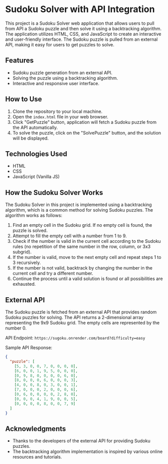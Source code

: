 # Sudoku Solver with API Integration

This project is a Sudoku Solver web application that allows users to pull from API a Sudoku puzzle and then solve it using a backtracking algorithm. The application utilizes HTML, CSS, and JavaScript to create an interactive and user-friendly interface. The Sudoku puzzle is pulled from an external API, making it easy for users to get puzzles to solve.

## Features

- Sudoku puzzle generation from an external API.
- Solving the puzzle using a backtracking algorithm.
- Interactive and responsive user interface.


## How to Use

1. Clone the repository to your local machine.
2. Open the `index.html` file in your web browser.
3. Click "GetPuzzle" button, application will fetch a Sudoku puzzle from the API automatically.
4. To solve the puzzle, click on the "SolvePuzzle" button, and the solution will be displayed.


## Technologies Used

- HTML
- CSS
- JavaScript (Vanilla JS)

## How the Sudoku Solver Works

The Sudoku Solver in this project is implemented using a backtracking algorithm, which is a common method for solving Sudoku puzzles. The algorithm works as follows:

1. Find an empty cell in the Sudoku grid. If no empty cell is found, the puzzle is solved.
2. Attempt to fill the empty cell with a number from 1 to 9.
3. Check if the number is valid in the current cell according to the Sudoku rules (no repetition of the same number in the row, column, or 3x3 subgrid).
4. If the number is valid, move to the next empty cell and repeat steps 1 to 3 recursively.
5. If the number is not valid, backtrack by changing the number in the current cell and try a different number.
6. Continue the process until a valid solution is found or all possibilities are exhausted.

## External API

The Sudoku puzzle is fetched from an external API that provides random Sudoku puzzles for solving. The API returns a 2-dimensional array representing the 9x9 Sudoku grid. The empty cells are represented by the number 0.

API Endpoint: `https://sugoku.onrender.com/board?difficulty=easy`

Sample API Response:

```json
{
  "puzzle": [
    [5, 3, 0, 0, 7, 0, 0, 0, 0],
    [6, 0, 0, 1, 9, 5, 0, 0, 0],
    [0, 9, 8, 0, 0, 0, 0, 6, 0],
    [8, 0, 0, 0, 6, 0, 0, 0, 3],
    [4, 0, 0, 8, 0, 3, 0, 0, 1],
    [7, 0, 0, 0, 2, 0, 0, 0, 6],
    [0, 6, 0, 0, 0, 0, 2, 8, 0],
    [0, 0, 0, 4, 1, 9, 0, 0, 5],
    [0, 0, 0, 0, 8, 0, 0, 7, 9]
  ]
}
```


## Acknowledgments

- Thanks to the developers of the external API for providing Sudoku puzzles.
- The backtracking algorithm implementation is inspired by various online resources and tutorials.
